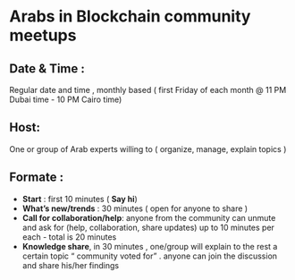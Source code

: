 # Arabs in Blockchain community meetups 

## Date & Time : 
Regular date and time , monthly based ( first Friday of each month @ 11 PM Dubai time  - 10 PM Cairo time)
## Host: 
One or group of Arab experts willing to ( organize, manage, explain topics )
## Formate :

- **Start** : first 10 minutes ( **Say hi**)
- **What’s new/trends** : 30 minutes ( open for anyone to share )
- **Call for collaboration/help**: anyone from the community can unmute and ask for (help, collaboration, share updates) up to  10 minutes per each - total is 20 minutes 
- **Knowledge share**, in 30 minutes , one/group will explain to the rest a certain topic “ community voted for” . anyone can join the discussion and share his/her findings 

  
